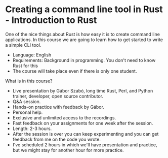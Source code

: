 # Creating a command line tool in Rust - Introduction to Rust

One of the nice things about Rust is how easy it is to create command line applications. In this course we are going to learn how to get started to write a simple CLI tool.

* Language: English
* Requirements: Background in programming. You don't need to know Rust for this
* The course will take place even if there is only one student.

What is in this course?

* Live presentation by Gábor Szabó, long time Rust, Perl, and Python trainer, developer, open source contributor.
* Q&A session.
* Hands-on practice with feedback by Gábor.
* Personal help.
* Exclusive and unlimited access to the recordings.
* Fast feedback on your assignments for one week after the session.
* Length: 2-3 hours.
* After the session is over you can keep experimenting and you can get feedback from me on the code you wrote.
* I've scheduled 2 hours in which we'll have presentation and practice, but we might stay for another hour for more practice.


